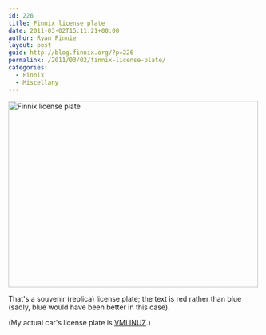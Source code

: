 ```yaml
---
id: 226
title: Finnix license plate
date: 2011-03-02T15:11:21+00:00
author: Ryan Finnie
layout: post
guid: http://blog.finnix.org/?p=226
permalink: /2011/03/02/finnix-license-plate/
categories:
  - Finnix
  - Miscellany
---
```

[<img src="http://farm6.static.flickr.com/5171/5492875934_6e17e9010f.jpg" width="500" height="374" alt="Finnix license plate" />](http://www.flickr.com/photos/fo0bar/5492875934/ "Finnix license plate by Ryan Finnie, on Flickr")

That's a souvenir (replica) license plate; the text is red rather than blue (sadly, blue would have been better in this case).

(My actual car's license plate is [VMLINUZ](http://www.flickr.com/photos/fo0bar/3039641474/).)